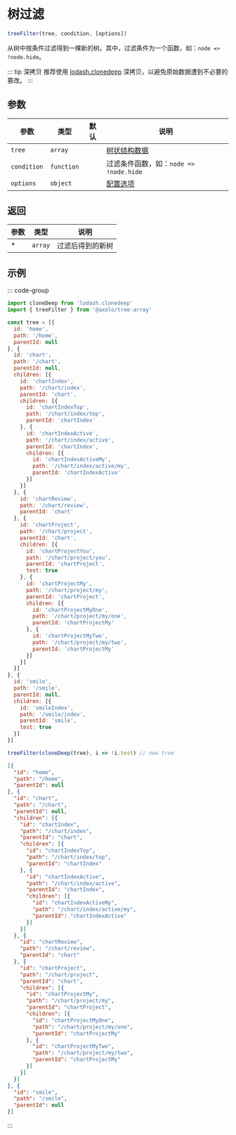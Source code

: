 # 树过滤

```js
treeFilter(tree, condition, [options])
```

从树中按条件过滤得到一棵新的树。其中，过滤条件为一个函数，如：`node => !node.hide`。

::: tip 深拷贝
推荐使用 [lodash.clonedeep] 深拷贝，以避免原始数据遭到不必要的篡改。
:::

## 参数

|    参数     |    类型    | 默认 |                  说明                  |
| ----------- | ---------- | ---- | -------------------------------------- |
| `tree`      | `array`    |      | [树状结构数据](./param.md#tree)        |
| `condition` | `function` |      | 过滤条件函数，如：`node => !node.hide` |
| `options`   | `object`   |      | [配置选项](./param.md#options)         |

## 返回

| 参数 |  类型   |       说明       |
| ---- | ------- | ---------------- |
| *    | `array` | 过滤后得到的新树 |

## 示例

::: code-group
```js [调用]
import cloneDeep from 'lodash.clonedeep'
import { treeFilter } from '@axolo/tree-array'

const tree = [{
  id: 'home',
  path: '/home',
  parentId: null
}, {
  id: 'chart',
  path: '/chart',
  parentId: null,
  children: [{
    id: 'chartIndex',
    path: '/chart/index',
    parentId: 'chart',
    children: [{
      id: 'chartIndexTop',
      path: '/chart/index/top',
      parentId: 'chartIndex'
    }, {
      id: 'chartIndexActive',
      path: '/chart/index/active',
      parentId: 'chartIndex',
      children: [{
        id: 'chartIndexActiveMy',
        path: '/chart/index/active/my',
        parentId: 'chartIndexActive'
      }]
    }]
  }, {
    id: 'chartReview',
    path: '/chart/review',
    parentId: 'chart'
  }, {
    id: 'chartProject',
    path: '/chart/project',
    parentId: 'chart',
    children: [{
      id: 'chartProjectYou',
      path: '/chart/project/you',
      parentId: 'chartProject',
      test: true
    }, {
      id: 'chartProjectMy',
      path: '/chart/project/my',
      parentId: 'chartProject',
      children: [{
        id: 'chartProjectMyOne',
        path: '/chart/project/my/one',
        parentId: 'chartProjectMy'
      }, {
        id: 'chartProjectMyTwo',
        path: '/chart/project/my/two',
        parentId: 'chartProjectMy'
      }]
    }]
  }]
}, {
  id: 'smile',
  path: '/smile',
  parentId: null,
  children: [{
    id: 'smileIndex',
    path: '/smile/index',
    parentId: 'smile',
    test: true
  }]
}]

treeFilter(cloneDeep(tree), i => !i.test) // new tree
```

```json [结果]
[{
  "id": "home",
  "path": "/home",
  "parentId": null
}, {
  "id": "chart",
  "path": "/chart",
  "parentId": null,
  "children": [{
    "id": "chartIndex",
    "path": "/chart/index",
    "parentId": "chart",
    "children": [{
      "id": "chartIndexTop",
      "path": "/chart/index/top",
      "parentId": "chartIndex"
    }, {
      "id": "chartIndexActive",
      "path": "/chart/index/active",
      "parentId": "chartIndex",
      "children": [{
        "id": "chartIndexActiveMy",
        "path": "/chart/index/active/my",
        "parentId": "chartIndexActive"
      }]
    }]
  }, {
    "id": "chartReview",
    "path": "/chart/review",
    "parentId": "chart"
  }, {
    "id": "chartProject",
    "path": "/chart/project",
    "parentId": "chart",
    "children": [{
      "id": "chartProjectMy",
      "path": "/chart/project/my",
      "parentId": "chartProject",
      "children": [{
        "id": "chartProjectMyOne",
        "path": "/chart/project/my/one",
        "parentId": "chartProjectMy"
      }, {
        "id": "chartProjectMyTwo",
        "path": "/chart/project/my/two",
        "parentId": "chartProjectMy"
      }]
    }]
  }]
}, {
  "id": "smile",
  "path": "/smile",
  "parentId": null
}]
```
:::

[lodash.clonedeep]: https://www.npmjs.com/package/lodash.clonedeep
